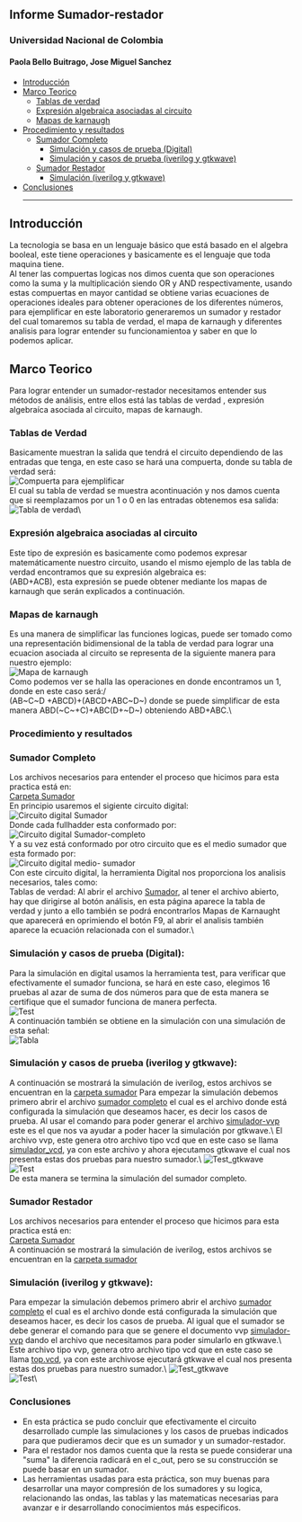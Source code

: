 ## Informe Sumador-restador
### Universidad Nacional de Colombia 
#### Paola Bello Buitrago, Jose Miguel Sanchez
* [Introducción](#introducción)
* [Marco Teorico](#Marco-teorico)
  * [Tablas de verdad](#tablas-de-verdad)
  * [Expresión algebraica asociadas al circuito](#Expresión-algebraica-asociadas-al-circuito)
  * [Mapas de karnaugh](#Mapas-de-karnaugh)
* [Procedimiento y resultados](#Procedimiento-y-resultados)
  * [Sumador Completo](#Sumador-completo)
    * [Simulación y casos de prueba (Digital)](#Simulación-y-casos-de-prueba-digital)
    * [Simulación y casos de prueba (iverilog y gtkwave)](#Simulación-y-casos-de-prueba-iverilog-y-gtkwave)
  * [Sumador Restador](#Sumador-restador)
    * [Simulación (iverilog y gtkwave)](#Simulación-iverilog-y-gtkwave)
* [Conclusiones](#Conclusiones)
  ***
  
## Introducción ##
La tecnologia se basa en un lenguaje básico que está basado en el algebra booleal, este tiene operaciones y basicamente es el lenguaje que toda maquina tiene.\
Al tener las compuertas logicas nos dimos cuenta que son operaciones como la suma y la multiplicación siendo OR y AND respectivamente, usando estas compuertas en mayor cantidad se obtiene varias ecuaciones de operaciones ideales para obtener operaciones de los diferentes números, para ejemplificar en este laboratorio generaremos un sumador y restador del cual tomaremos su tabla de verdad, el mapa de karnaugh y diferentes analisis para lograr entender su funcionamientoa y saber en que lo podemos aplicar.
## Marco Teorico ##
Para lograr entender un sumador-restador necesitamos entender sus métodos de análisis, entre ellos está las tablas de verdad , expresión algebraíca asociada al circuito, mapas de karnaugh.
### Tablas de Verdad ###
Basicamente muestran la salida que tendrá el circuito dependiendo de las entradas que tenga, en este caso se hará una compuerta, donde su tabla de verdad será:\
<image src="/LAB_Sumador/images/ejem.png" alt="Compuerta para ejemplificar">\
El cual su tabla de verdad se muestra acontinuación y nos damos cuenta que si reemplazamos  por un 1 o 0 en las entradas obtenemos esa salida:\
<image src="/LAB_Sumador/images/TV.png" alt="Tabla de verdad">\
### Expresión algebraica asociadas al circuito ###
Este tipo de expresión es basicamente como podemos expresar matemáticamente nuestro circuito, usando el mismo ejemplo de las tabla de verdad encontramos que su expresión algebraica es:\
(ABD+ACB), esta expresión se puede obtener mediante los mapas de karnaugh que serán explicados a continuación.
### Mapas de karnaugh ###
Es una manera de simplificar las funciones logicas, puede ser tomado como una representación bidimensional de la tabla de verdad para lograr una ecuacion asociada al circuito se representa de la siguiente manera para nuestro ejemplo:\
<image src="/LAB_Sumador/images/Mapa.png" alt="Mapa de karnaugh">\
Como podemos ver se halla las operaciones en donde encontramos un 1, donde en este caso será:/\
(AB~C~D +ABCD)+(ABCD+ABC~D~) donde se puede simplificar de esta manera ABD(~C~+C)+ABC(D+~D~) obteniendo ABD+ABC.\
### Procedimiento y resultados ###
### Sumador Completo ###
Los archivos necesarios para entender el proceso que hicimos para esta practica está en:\
[Carpeta Sumador](./Circuitos/Sumador)\
En principio usaremos el sigiente circuito digital:\
<image src="/LAB_Sumador/Circuitos/Sumador/Simulación/paralelladder.svg/" alt="Circuito digital Sumador">\
Donde cada fullhadder esta conformado por:\
<image src="/LAB_Sumador/Circuitos/Sumador/Simulación/fulladderbw.png/" alt="Circuito digital Sumador-completo">\
Y a su vez está conformado por otro circuito que es el medio sumador que esta formado por:\
<image src="/LAB_Sumador/Circuitos/Sumador/Simulación/halfadder.png/" alt="Circuito digital medio- sumador">\
Con este circuito digital, la herramienta Digital nos proporciona los analisis necesarios, tales como:\
Tablas de verdad: Al abrir el archivo [Sumador](./Circuitos/Sumador/paralelladder.dig), al tener el archivo abierto, hay que dirigirse al botón análisis, en esta página aparece la tabla de verdad y junto a ello también se podrá encontrarlos Mapas de Karnaught que aparecerá en oprimiendo el botón F9, al abrir el analisis también aparece la ecuación relacionada con el sumador.\
### Simulación y casos de prueba (Digital): ###
Para la simulación en digital usamos la herramienta test, para verificar que efectivamente el sumador funciona, se hará en este caso, elegimos 16 pruebas al azar de suma de dos números para que de esta manera se certifique que el sumador funciona de manera perfecta.\
<image src="/LAB_Sumador/images/test.png" alt="Test">\
A continuación también se obtiene en la simulación con una simulación de esta señal:\
<image src="/LAB_Sumador/images/Datos_prueba.png" alt="Tabla">
### Simulación y casos de prueba (iverilog y gtkwave): ###
A continuación se  mostrará la simulación de iverilog, estos archivos se encuentran en la [carpeta sumador](./Circuitos/Sumador)
Para empezar la simulación debemos primero abrir el archivo [sumador completo](./Circuitos/Sumador/paralelladder_tb.v) el cual es el archivo donde está configurada la simulación que deseamos hacer, es decir los casos de prueba. Al usar el comando para poder generar el archivo [simulador-vvp](./Circuitos/Sumador/top.vvp) este es el que nos va ayudar a poder hacer la simulación por gtkwave.\ El archivo vvp, este genera otro archivo tipo vcd que en este caso se llama [simulador_vcd](./Circuitos/Sumador/top.vcd), ya con este archivo y ahora ejecutamos gtkwave el cual nos presenta estas dos pruebas para nuestro sumador.\ <image src="/LAB_Sumador/Circuitos/Sumador/Simulación/gtkwave_1.png" alt="Test_gtkwave">\
<image src="/LAB_Sumador/Circuitos/Sumador/Simulación/gtkwave_2.png" alt="Test">\
De esta manera se termina la simulación del sumador completo.
### Sumador Restador ###
Los archivos necesarios para entender el proceso que hicimos para esta practica está en:\
[Carpeta Sumador](./Circuitos/Sumador_restador(1).zip)\
A continuación se  mostrará la simulación de iverilog, estos archivos se encuentran en la [carpeta sumador](./Circuitos/Sumador-restador)
### Simulación (iverilog y gtkwave): ###
Para empezar la simulación debemos primero abrir el archivo [sumador completo](./Circuitos/Sumador-restador/suma_resta_tb.v) el cual es el archivo donde está configurada la simulación que deseamos hacer, es decir los casos de prueba. Al igual que el sumador se debe generar el comando para que se genere el documento vvp [simulador-vvp](./Circuitos/Sumador-restador/top.vvp) dando el archivo que necesitamos para poder simularlo en gtkwave.\ Este archivo tipo vvp, genera otro archivo tipo vcd que en este caso se llama [top.vcd](./Circuitos/Sumador-restador/top.vcd), ya con este archivose ejecutará gtkwave el cual nos presenta estas dos pruebas para nuestro sumador.\ <image src="/LAB_Sumador/Circuitos/Sumador-restador/a.png" alt="Test_gtkwave">\
<image src="/LAB_Sumador/Circuitos/Sumador-restador/b.png" alt="Test">\
### Conclusiones ###
* En esta práctica se pudo concluir que efectivamente el circuito desarrollado cumple las simulaciones y los casos de pruebas indicados para que pudieramos decir que es un sumador y un sumador-restador.
* Para el restador nos damos cuenta que la resta se puede considerar una "suma" la diferencia radicará en el c_out, pero se su construcción se puede basar en un sumador.
* Las herramientas usadas para esta práctica, son muy buenas para desarrollar una mayor compresión de los sumadores y su logica, relacionando las ondas, las tablas y las matematicas necesarias para avanzar e ir desarrollando conocimientos más especificos.

